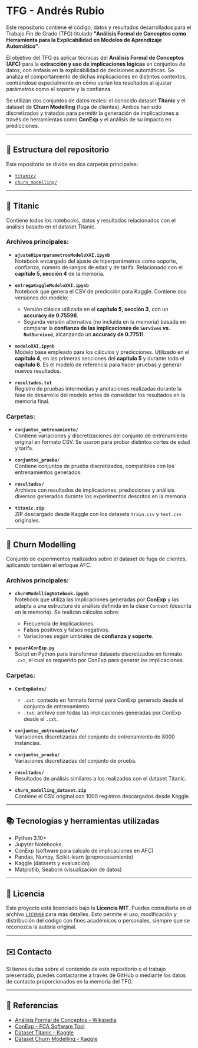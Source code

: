 # TFG - Andrés Rubio

Este repositorio contiene el código, datos y resultados desarrollados para el Trabajo Fin de Grado (TFG) titulado **"Análisis Formal de Conceptos como Herramienta para la Explicabilidad en Modelos de Aprendizaje Automático"**.

El objetivo del TFG es aplicar técnicas del **Análisis Formal de Conceptos (AFC)** para la **extracción y uso de implicaciones lógicas** en conjuntos de datos, con énfasis en la explicabilidad de decisiones automáticas. Se analiza el comportamiento de dichas implicaciones en distintos contextos, centrándose especialmente en cómo varían los resultados al ajustar parámetros como el soporte y la confianza.

Se utilizan dos conjuntos de datos reales: el conocido dataset **Titanic** y el dataset de **Churn Modelling** (fuga de clientes). Ambos han sido discretizados y tratados para permitir la generación de implicaciones a través de herramientas como **ConExp** y el análisis de su impacto en predicciones.

---

## 🔧 Estructura del repositorio

Este repositorio se divide en dos carpetas principales:

- [`titanic/`](#-titanic)
- [`churn_modelling/`](#-churn-modelling)

---

## 📁 Titanic

Contiene todos los notebooks, datos y resultados relacionados con el análisis basado en el dataset Titanic.

### Archivos principales:

- **`ajusteHiperparametrosModeloXAI.ipynb`**  
  Notebook encargado del ajuste de hiperparámetros como soporte, confianza, número de rangos de edad y de tarifa. Relacionado con el **capítulo 5, sección 4** de la memoria.

- **`entregaKaggleModeloXAI.ipynb`**  
  Notebook que genera el CSV de predicción para Kaggle. Contiene dos versiones del modelo:
  - Versión clásica utilizada en el **capítulo 5, sección 3**, con un **accuracy de 0.75598**.
  - Segunda versión alternativa (no incluida en la memoria) basada en comparar la **confianza de las implicaciones de `Survives` vs. `NotSurvived`**, alcanzando un **accuracy de 0.77511**.

- **`modeloXAI.ipynb`**  
  Modelo base empleado para los cálculos y predicciones. Utilizado en el **capítulo 4**, en las primeras secciones del **capítulo 5** y durante todo el **capítulo 6**. Es el modelo de referencia para hacer pruebas y generar nuevos resultados.

- **`resultados.txt`**  
  Registro de pruebas intermedias y anotaciones realizadas durante la fase de desarrollo del modelo antes de consolidar los resultados en la memoria final.

### Carpetas:

- **`conjuntos_entrenamiento/`**  
  Contiene variaciones y discretizaciones del conjunto de entrenamiento original en formato CSV. Se usaron para probar distintos cortes de edad y tarifa.

- **`conjuntos_prueba/`**  
  Contiene conjuntos de prueba discretizados, compatibles con los entrenamientos generados.

- **`resultados/`**  
  Archivos con resultados de implicaciones, predicciones y análisis diversos generados durante los experimentos descritos en la memoria.

- **`titanic.zip`**  
  ZIP descargado desde Kaggle con los datasets `train.csv` y `test.csv` originales.

---

## 📁 Churn Modelling

Conjunto de experimentos realizados sobre el dataset de fuga de clientes, aplicando también el enfoque AFC.

### Archivos principales:

- **`churnModellingNotebook.ipynb`**  
  Notebook que utiliza las implicaciones generadas por **ConExp** y las adapta a una estructura de análisis definida en la clase `Context` (descrita en la memoria). Se realizan cálculos sobre:
  - Frecuencia de implicaciones.
  - Falsos positivos y falsos negativos.
  - Variaciones según umbrales de **confianza y soporte**.

- **`pasarAConExp.py`**  
  Script en Python para transformar datasets discretizados en formato `.cxt`, el cual es requerido por ConExp para generar las implicaciones.

### Carpetas:

- **`ConExpDatos/`**  
  - `.cxt`: contexto en formato formal para ConExp generado desde el conjunto de entrenamiento.  
  - `.txt`: archivo con todas las implicaciones generadas por ConExp desde el `.cxt`.

- **`conjuntos_entrenamiento/`**  
  Variaciones discretizadas del conjunto de entrenamiento de 8000 instancias.

- **`conjuntos_prueba/`**  
  Variaciones discretizadas del conjunto de prueba.

- **`resultados/`**  
  Resultados de análisis similares a los realizados con el dataset Titanic.

- **`churn_modelling_dataset.zip`**  
  Contiene el CSV original con 1000 registros descargados desde Kaggle.

---

## 📚 Tecnologías y herramientas utilizadas

- Python 3.10+
- Jupyter Notebooks
- ConExp (software para cálculo de implicaciones en AFC)
- Pandas, Numpy, Scikit-learn (preprocesamiento)
- Kaggle (datasets y evaluación)
- Matplotlib, Seaborn (visualización de datos)

---

## 🧾 Licencia

Este proyecto está licenciado bajo la **Licencia MIT**. Puedes consultarla en el archivo [`LICENSE`](./LICENSE) para más detalles. Esto permite el uso, modificación y distribución del código con fines académicos o personales, siempre que se reconozca la autoría original.

---

## ✉️ Contacto

Si tienes dudas sobre el contenido de este repositorio o el trabajo presentado, puedes contactarme a través de GitHub o mediante los datos de contacto proporcionados en la memoria del TFG.

---

## 🔗 Referencias

- [Análisis Formal de Conceptos - Wikipedia](https://es.wikipedia.org/wiki/An%C3%A1lisis_formal_de_conceptos)
- [ConExp - FCA Software Tool](https://conexp.github.io/)
- [Dataset Titanic - Kaggle](https://www.kaggle.com/c/titanic)
- [Dataset Churn Modelling - Kaggle](https://www.kaggle.com/datasets/shubhendra7/churn-modelling)

